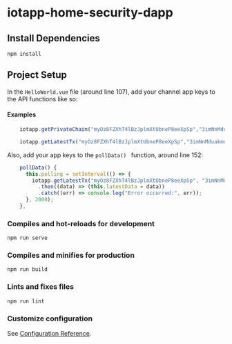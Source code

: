 # iotapp-home-security-dapp

## Install Dependencies
```
npm install
```

## Project Setup
In the ```HelloWorld.vue``` file (around line 107), add your channel app keys to the API functions like so: 

#### Examples
```javascript
    iotapp.getPrivateChain("myOz8FZXhT4lBzJplmXtUbneP8eeXpSp","3imNnMduakmu6JmFafIxnu8WJj28BjQI")

    iotapp.getLatestTx("myOz8FZXhT4lBzJplmXtUbneP8eeXpSp","3imNnMduakmu6JmFafIxnu8WJj28BjQI")
```

Also, add your app keys to the ```pollData() ``` function, around line 152:

```javascript
    pollData() {
      this.polling = setInterval(() => {
        iotapp.getLatestTx("myOz8FZXhT4lBzJplmXtUbneP8eeXpSp", "3imNnMduakmu6JmFafIxnu8WJj28BjQI")
          .then((data) => (this.latestData = data))
          .catch((err) => console.log("Error occurred:", err));
      }, 2000);
    },
```

### Compiles and hot-reloads for development
```
npm run serve
```

### Compiles and minifies for production
```
npm run build
```

### Lints and fixes files
```
npm run lint
```

### Customize configuration
See [Configuration Reference](https://cli.vuejs.org/config/).
